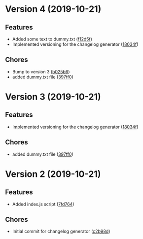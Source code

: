 # Version 4 (2019-10-21)

## Features
* Added some text to dummy.txt ([f12d5f](https://github.com/DNikolova93/changelog-generator/commit/f12d5f9bb6c44e285d34bc40e8e786d04e92d006))
* Implemented versioning for the changelog generator ([18034f](https://github.com/DNikolova93/changelog-generator/commit/18034ff6d4270889b41176aeade32f8922acbeee))

## Chores
* Bump to version 3 ([b025b6](https://github.com/DNikolova93/changelog-generator/commit/b025b6a4b17935adac0b2c313ee031ec3e867c9d))
* added dummy.txt file ([397ff0](https://github.com/DNikolova93/changelog-generator/commit/397ff08fe79edc4c08075c2e820024c5d76a09dc))

# Version 3 (2019-10-21)

## Features
* Implemented versioning for the changelog generator ([18034f](https://github.com/DNikolova93/changelog-generator/commit/18034ff6d4270889b41176aeade32f8922acbeee))

## Chores
* added dummy.txt file ([397ff0](https://github.com/DNikolova93/changelog-generator/commit/397ff08fe79edc4c08075c2e820024c5d76a09dc))

# Version 2 (2019-10-21)

## Features
* Added index.js script ([7fd764](https://github.com/DNikolova93/changelog-generator/commit/7fd7641844a3676845dc8b7393c6fffe7d3bb360))

## Chores
* Initial commit for changelog generator ([c2b98d](https://github.com/DNikolova93/changelog-generator/commit/c2b98db703ce25227de0222c5eba504d8e0b1378))

